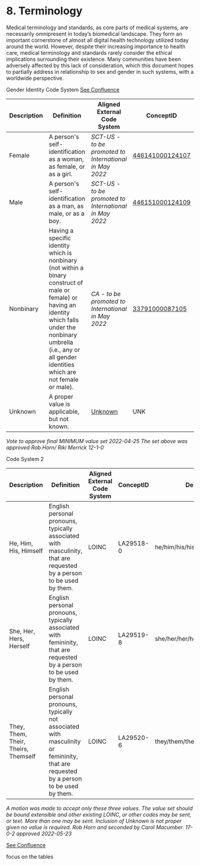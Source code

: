 # **8. Terminology**
Medical terminology and standards, as core parts of medical systems, are necessarily omnipresent in today’s biomedical landscape. They form an important cornerstone of almost all digital health technology utilized today around the world. However, despite their increasing importance to health care, medical terminology and standards rarely consider the ethical implications surrounding their existence. Many communities have been adversely affected by this lack of consideration, which this document hopes to partially address in relationship to sex and gender in such systems, with a worldwide perspective.

Gender Identity Code System
[See Confluence](https://confluence.hl7.org/display/VOC/Gender+Identity)

 

|Description|Definition|Aligned External Code System|ConceptID|Description| 
|---------------|---------------|---------------|---------------|---------------|
 |Female|A person's self-identification as a woman, as female, or as a girl.|*SCT-US - to be promoted to International in May 2022*|[446141000124107](https://browser.ihtsdotools.org/?perspective=full&conceptId1=446141000124107&edition=MAIN/SNOMEDCT-US/2022-03-01&release=&languages=en;446141000124107)|Identifies as female gender (finding)|
|Male|A person's self-identification as a man, as male, or as a boy.|*SCT-US - to be promoted to International in May 2022*|[446151000124109](https://browser.ihtsdotools.org/?perspective=full&conceptId1=446151000124109&edition=MAIN/SNOMEDCT-US/2022-03-01&release=&languages=en;446151000124109)|Identifies as male gender (finding)|
|Nonbinary|Having a specific identity which is nonbinary (not within a binary construct of male or female) or having an identity which falls under the nonbinary umbrella (i.e., any or all gender identities which are not female or male).|*CA - to be promoted to International in May 2022*|[33791000087105](https://browser.ihtsdotools.org/?perspective=full&conceptId1=33791000087105&edition=MAIN/SNOMEDCT-CA/2022-03-31&release=&languages=en,fr;33791000087105)|Identifies as nonbinary gender (finding) 
|Unknown|A proper value is applicable, but not known.|[Unknown](https://terminology.hl7.org/3.1.0/CodeSystem-v3-NullFlavor.html;NullFlavor)|UNK|Unknown|Note, original ballot definition needs to be improved to remove expectation of a value, some may not - Infant. : The value is expected to exist but is not known.

*Vote to approve final MINIMUM value set 2022-04-25
The set above was approved Rob Horn/ Riki Merrick 12-1-0*

Code System 2

|Description|Definition|Aligned External Code System|ConceptID|Description|
|---------------|---------------|---------------|---------------|---------------|
|He, Him, His, Himself|English personal pronouns, typically associated with masculinity, that are requested by a person to be used by them.|LOINC|LA29518-0|he/him/his/his/himself
|She, Her, Hers, Herself|English personal pronouns, typically associated with femininity, that are requested by a person to be used by them.|LOINC|LA29519-8|she/her/her/hers/herself
|They, Them, Their, Theirs, Themself|English personal pronouns, typically not associated with masculinity or femininity, that are requested by a person to be used by them.|LOINC|LA29520-6|they/them/their/theirs/themselves

*A motion was made to accept only these three values. The value set should be bound extensible and other existing LOINC, or other codes may be sent, or text. More than one may be sent. Inclusion of Unknown is not proper given no value is required. 
Rob Horn and seconded by Carol Macumber.
17-0-2 approved 2022-05-23*


[See Confluence](https://confluence.hl7.org/display/VOC/Pronoun)

focus on the tables




